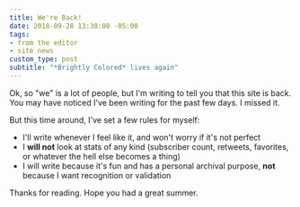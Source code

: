 ```yaml
---
title: We're Back!
date: 2018-09-28 13:38:00 -05:00
tags:
- from the editor
- site news
custom_type: post
subtitle: "*Brightly Colored* lives again"
---
```


Ok, so "we" is a lot of people, but I'm writing to tell you that this site is back. You may have noticed I've been writing for the past few days. I missed it.

But this time around, I've set a few rules for myself:

- I'll write whenever I feel like it, and won't worry if it's not perfect
- I **will not** look at stats of any kind (subscriber count, retweets, favorites, or whatever the hell else becomes a thing)
- I will write because it's fun and has a personal archival purpose, **not** because I want recognition or validation

Thanks for reading. Hope you had a great summer.